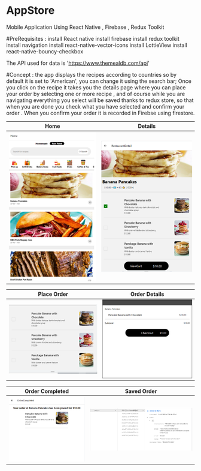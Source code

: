 # AppStore
Mobile Application Using React Native , Firebase , Redux Toolkit

#PreRequisites : 
install React native 
install firebase 
install redux toolkit
install navigation
install react-native-vector-icons
install LottieView
install react-native-bouncy-checkbox

The API used for data is 'https://www.themealdb.com/api'

#Concept : 
the app displays the recipes according to countries so by default it is set to 'American', you can change it using the search bar;
Once you click on the recipe it takes you the details page where you can place your order by selecting one or more recipe , and
of course while you are navigating everything you select will be saved thanks to redux store, so that when you are done you check what
you have selected and confirm your order . When you confirm your order it is recorded in Firebse using firestore.

Home           |  Details
:-------------:|:------------------:
![](AppImages/home.PNG)  |  ![](details.PNG)

Place Order         |  Order Details     
:------------------:|:------------------:
![](details_2.PNG)  |  ![](checkout.PNG)

Order Completed          |  Saved Order 
:-----------------------:|:------------------:
![](ordercompleted.PNG)  |  ![](saved_order.PNG)

